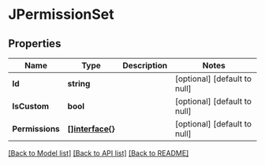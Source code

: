 # JPermissionSet

## Properties
Name | Type | Description | Notes
------------ | ------------- | ------------- | -------------
**Id** | **string** |  | [optional] [default to null]
**IsCustom** | **bool** |  | [optional] [default to null]
**Permissions** | [**[]interface{}**](interface{}.md) |  | [optional] [default to null]

[[Back to Model list]](../README.md#documentation-for-models) [[Back to API list]](../README.md#documentation-for-api-endpoints) [[Back to README]](../README.md)


